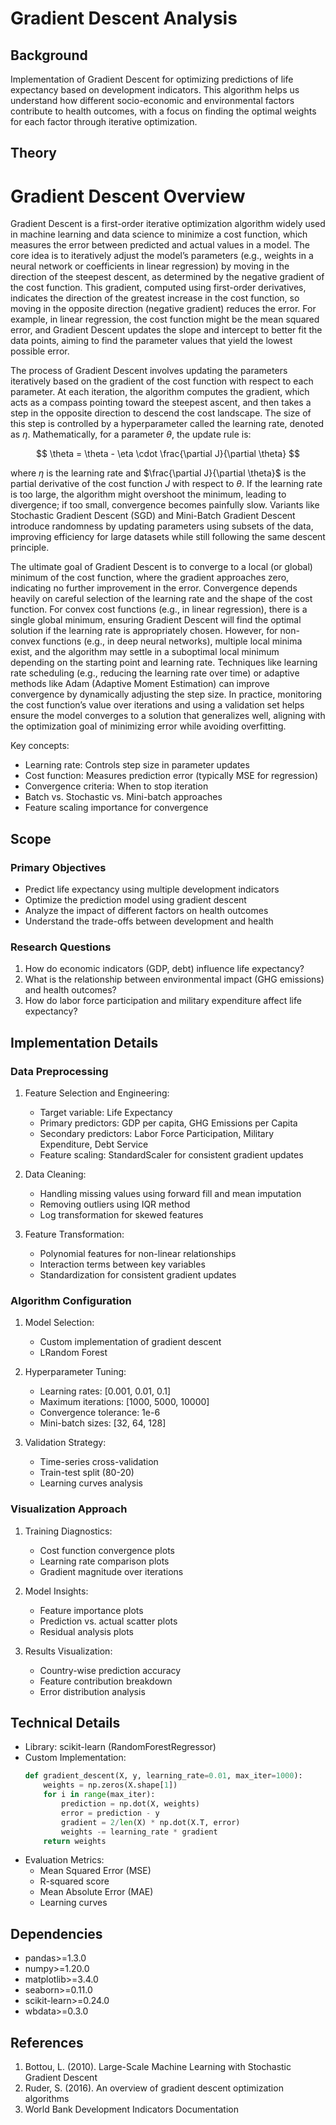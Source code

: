 # Gradient Descent Analysis

## Background
Implementation of Gradient Descent for optimizing predictions of life expectancy based on development indicators. This algorithm helps us understand how different socio-economic and environmental factors contribute to health outcomes, with a focus on finding the optimal weights for each factor through iterative optimization.

## Theory
# Gradient Descent Overview

Gradient Descent is a first-order iterative optimization algorithm widely used in machine learning and data science to minimize a cost function, which measures the error between predicted and actual values in a model. The core idea is to iteratively adjust the model’s parameters (e.g., weights in a neural network or coefficients in linear regression) by moving in the direction of the steepest descent, as determined by the negative gradient of the cost function. This gradient, computed using first-order derivatives, indicates the direction of the greatest increase in the cost function, so moving in the opposite direction (negative gradient) reduces the error. For example, in linear regression, the cost function might be the mean squared error, and Gradient Descent updates the slope and intercept to better fit the data points, aiming to find the parameter values that yield the lowest possible error.

The process of Gradient Descent involves updating the parameters iteratively based on the gradient of the cost function with respect to each parameter. At each iteration, the algorithm computes the gradient, which acts as a compass pointing toward the steepest ascent, and then takes a step in the opposite direction to descend the cost landscape. The size of this step is controlled by a hyperparameter called the learning rate, denoted as $\eta$. Mathematically, for a parameter $\theta$, the update rule is:

$$
\theta = \theta - \eta \cdot \frac{\partial J}{\partial \theta}
$$

where $\eta$ is the learning rate and $\frac{\partial J}{\partial \theta}$ is the partial derivative of the cost function $J$ with respect to $\theta$. If the learning rate is too large, the algorithm might overshoot the minimum, leading to divergence; if too small, convergence becomes painfully slow. Variants like Stochastic Gradient Descent (SGD) and Mini-Batch Gradient Descent introduce randomness by updating parameters using subsets of the data, improving efficiency for large datasets while still following the same descent principle.

The ultimate goal of Gradient Descent is to converge to a local (or global) minimum of the cost function, where the gradient approaches zero, indicating no further improvement in the error. Convergence depends heavily on careful selection of the learning rate and the shape of the cost function. For convex cost functions (e.g., in linear regression), there is a single global minimum, ensuring Gradient Descent will find the optimal solution if the learning rate is appropriately chosen. However, for non-convex functions (e.g., in deep neural networks), multiple local minima exist, and the algorithm may settle in a suboptimal local minimum depending on the starting point and learning rate. Techniques like learning rate scheduling (e.g., reducing the learning rate over time) or adaptive methods like Adam (Adaptive Moment Estimation) can improve convergence by dynamically adjusting the step size. In practice, monitoring the cost function’s value over iterations and using a validation set helps ensure the model converges to a solution that generalizes well, aligning with the optimization goal of minimizing error while avoiding overfitting.

Key concepts:
- Learning rate: Controls step size in parameter updates
- Cost function: Measures prediction error (typically MSE for regression)
- Convergence criteria: When to stop iteration
- Batch vs. Stochastic vs. Mini-batch approaches
- Feature scaling importance for convergence

## Scope
### Primary Objectives
- Predict life expectancy using multiple development indicators
- Optimize the prediction model using gradient descent
- Analyze the impact of different factors on health outcomes
- Understand the trade-offs between development and health

### Research Questions
1. How do economic indicators (GDP, debt) influence life expectancy?
2. What is the relationship between environmental impact (GHG emissions) and health outcomes?
3. How do labor force participation and military expenditure affect life expectancy?

## Implementation Details
### Data Preprocessing
1. Feature Selection and Engineering:
   - Target variable: Life Expectancy
   - Primary predictors: GDP per capita, GHG Emissions per Capita
   - Secondary predictors: Labor Force Participation, Military Expenditure, Debt Service
   - Feature scaling: StandardScaler for consistent gradient updates

2. Data Cleaning:
   - Handling missing values using forward fill and mean imputation
   - Removing outliers using IQR method
   - Log transformation for skewed features

3. Feature Transformation:
   - Polynomial features for non-linear relationships
   - Interaction terms between key variables
   - Standardization for consistent gradient updates

### Algorithm Configuration
1. Model Selection:
   - Custom implementation of gradient descent
   - LRandom Forest

2. Hyperparameter Tuning:
   - Learning rates: [0.001, 0.01, 0.1]
   - Maximum iterations: [1000, 5000, 10000]
   - Convergence tolerance: 1e-6
   - Mini-batch sizes: [32, 64, 128]

3. Validation Strategy:
   - Time-series cross-validation
   - Train-test split (80-20)
   - Learning curves analysis

### Visualization Approach
1. Training Diagnostics:
   - Cost function convergence plots
   - Learning rate comparison plots
   - Gradient magnitude over iterations

2. Model Insights:
   - Feature importance plots
   - Prediction vs. actual scatter plots
   - Residual analysis plots

3. Results Visualization:
   - Country-wise prediction accuracy
   - Feature contribution breakdown
   - Error distribution analysis

## Technical Details
- Library: scikit-learn (RandomForestRegressor)
- Custom Implementation:
  ```python
  def gradient_descent(X, y, learning_rate=0.01, max_iter=1000):
      weights = np.zeros(X.shape[1])
      for i in range(max_iter):
          prediction = np.dot(X, weights)
          error = prediction - y
          gradient = 2/len(X) * np.dot(X.T, error)
          weights -= learning_rate * gradient
      return weights
  ```
- Evaluation Metrics:
  - Mean Squared Error (MSE)
  - R-squared score
  - Mean Absolute Error (MAE)
  - Learning curves

## Dependencies
- pandas>=1.3.0
- numpy>=1.20.0
- matplotlib>=3.4.0
- seaborn>=0.11.0
- scikit-learn>=0.24.0
- wbdata>=0.3.0

## References
1. Bottou, L. (2010). Large-Scale Machine Learning with Stochastic Gradient Descent
2. Ruder, S. (2016). An overview of gradient descent optimization algorithms
3. World Bank Development Indicators Documentation
